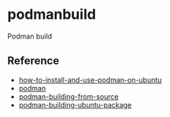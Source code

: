 # podmanbuild

Podman build

## Reference

- [how-to-install-and-use-podman-on-ubuntu](https://www.atlantic.net/dedicated-server-hosting/how-to-install-and-use-podman-on-ubuntu/)
- [podman](https://github.com/containers/podman)
- [podman-building-from-source](https://podman.io/docs/installation#building-from-source)
- [podman-building-ubuntu-package](https://build.opensuse.org/package/show/devel:kubic:libcontainers:unstable/podman)
